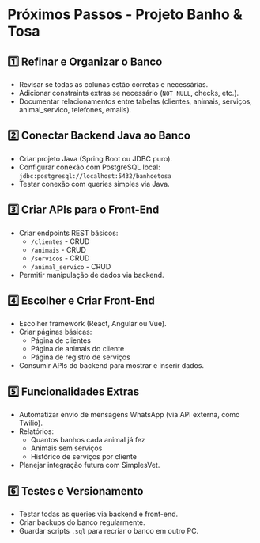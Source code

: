 # Próximos Passos - Projeto Banho & Tosa

## 1️⃣ Refinar e Organizar o Banco
- Revisar se todas as colunas estão corretas e necessárias.
- Adicionar constraints extras se necessário (`NOT NULL`, checks, etc.).
- Documentar relacionamentos entre tabelas (clientes, animais, serviços, animal_servico, telefones, emails).

## 2️⃣ Conectar Backend Java ao Banco
- Criar projeto Java (Spring Boot ou JDBC puro).
- Configurar conexão com PostgreSQL local:
  `jdbc:postgresql://localhost:5432/banhoetosa`
- Testar conexão com queries simples via Java.

## 3️⃣ Criar APIs para o Front-End
- Criar endpoints REST básicos:
  - `/clientes` - CRUD
  - `/animais` - CRUD
  - `/servicos` - CRUD
  - `/animal_servico` - CRUD
- Permitir manipulação de dados via backend.

## 4️⃣ Escolher e Criar Front-End
- Escolher framework (React, Angular ou Vue).
- Criar páginas básicas:
  - Página de clientes
  - Página de animais do cliente
  - Página de registro de serviços
- Consumir APIs do backend para mostrar e inserir dados.

## 5️⃣ Funcionalidades Extras
- Automatizar envio de mensagens WhatsApp (via API externa, como Twilio).
- Relatórios:
  - Quantos banhos cada animal já fez
  - Animais sem serviços
  - Histórico de serviços por cliente
- Planejar integração futura com SimplesVet.

## 6️⃣ Testes e Versionamento
- Testar todas as queries via backend e front-end.
- Criar backups do banco regularmente.
- Guardar scripts `.sql` para recriar o banco em outro PC.
